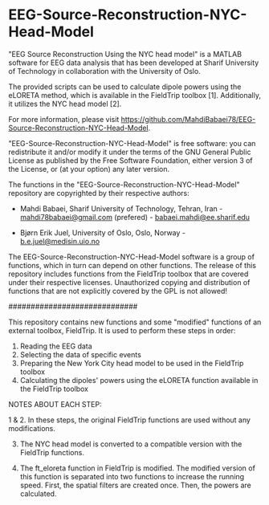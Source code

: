 # EEG-Source-Reconstruction-NYC-Head-Model
"EEG Source Reconstruction Using the NYC head model" is a MATLAB software for EEG data analysis that has
been developed at Sharif University of Technology in collaboration with the University of Oslo.

The provided scripts can be used to calculate dipole powers using the eLORETA method, which is available in 
the FieldTrip toolbox [1]. Additionally, it utilizes the NYC head model [2]. 

For more information, please visit https://github.com/MahdiBabaei78/EEG-Source-Reconstruction-NYC-Head-Model. 

"EEG-Source-Reconstruction-NYC-Head-Model" is free software: you can redistribute it and/or modify it 
under the terms of the GNU General Public License as published by the Free Software Foundation, either 
version 3 of the License, or (at your option) any later version.

The functions in the "EEG-Source-Reconstruction-NYC-Head-Model" repository are copyrighted by their 
respective authors: 

- Mahdi Babaei, Sharif University of Technology, Tehran, Iran 			- mahdi78babaei@gmail.com (prefered)
                                                                    - babaei.mahdi@ee.sharif.edu

- Bjørn Erik Juel, University of Oslo, Oslo, Norway 				- b.e.juel@medisin.uio.no



The EEG-Source-Reconstruction-NYC-Head-Model software is a group of functions, which in turn can depend on 
other functions. The release of this repository includes functions from the FieldTrip toolbox that are covered
under their respective licenses. Unauthorized copying and distribution of functions that are not explicitly 
covered by the GPL is not allowed!

#############################

This repository contains new functions and some "modified" functions of an external toolbox, FieldTrip. It is 
used to perform these steps in order:

1. Reading the EEG data
2. Selecting the data of specific events
3. Preparing the New York City head model to be used in the FieldTrip toolbox
4. Calculating the dipoles' powers using the eLORETA function available in the FieldTrip toolbox


NOTES ABOUT EACH STEP:

1 & 2. In these steps, the original FieldTrip functions are used without any modifications.

3. The NYC head model is converted to a compatible version with the FieldTrip functions.

4. The ft_eloreta function in FieldTrip is modified. The modified version of this function is separated into 
two functions to increase the running speed. First, the spatial filters are created once. Then, the powers 
are calculated.



